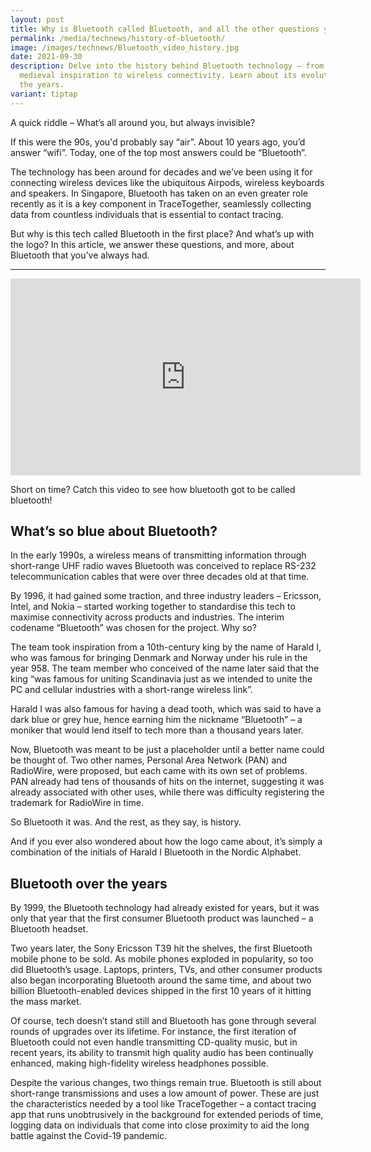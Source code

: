 ```yaml
---
layout: post
title: Why is Bluetooth called Bluetooth, and all the other questions you always had
permalink: /media/technews/history-of-bluetooth/
image: /images/technews/Bluetooth_video_history.jpg
date: 2021-09-30
description: Delve into the history behind Bluetooth technology – from its
  medieval inspiration to wireless connectivity. Learn about its evolution over
  the years.
variant: tiptap
---
```

A quick riddle – What’s all around you, but always invisible? 

If this were the 90s, you'd probably say “air”. About 10 years ago, you’d answer “wifi”. Today, one of the top most answers could be “Bluetooth”.

The technology has been around for decades and we’ve been using it for connecting wireless devices like the ubiquitous Airpods, wireless keyboards and speakers. In Singapore, Bluetooth has taken on an even greater role recently as it is a key component in TraceTogether, seamlessly collecting data from countless individuals that is essential to contact tracing.

But why is this tech called Bluetooth in the first place? And what’s up with the logo? In this article, we answer these questions, and more, about Bluetooth that you’ve always had.

---

<div class="bp-youtube">
  
<iframe width="560" height="315" src="https://www.youtube.com/embed/mBeBW6-o7hw" title="YouTube video player" frameborder="0" allow="accelerometer; autoplay; clipboard-write; encrypted-media; gyroscope; picture-in-picture" allowfullscreen=""></iframe>
  
</div>

Short on time? Catch this video to see how bluetooth got to be called bluetooth!

## What’s so blue about Bluetooth? 

In the early 1990s, a wireless means of transmitting information through short-range UHF radio waves Bluetooth was conceived to replace RS-232 telecommunication cables that were over three decades old at that time. 

By 1996, it had gained some traction, and three industry leaders – Ericsson, Intel, and Nokia – started working together to standardise this tech to maximise connectivity across products and industries. The interim codename “Bluetooth” was chosen for the project. Why so? 

The team took inspiration from a 10th-century king by the name of Harald I, who was famous for bringing Denmark and Norway under his rule in the year 958. The team member who conceived of the name later said that the king “was famous for uniting Scandinavia just as we intended to unite the PC and cellular industries with a short-range wireless link”. 

Harald I was also famous for having a dead tooth, which was said to have a dark blue or grey hue, hence earning him the nickname “Bluetooth” – a moniker that would lend itself to tech more than a thousand years later. 

Now, Bluetooth was meant to be just a placeholder until a better name could be thought of. Two other names, Personal Area Network (PAN) and RadioWire, were proposed, but each came with its own set of problems. PAN already had tens of thousands of hits on the internet, suggesting it was already associated with other uses, while there was difficulty registering the trademark for RadioWire in time.

So Bluetooth it was. And the rest, as they say, is history.

And if you ever also wondered about how the logo came about, it’s simply a combination of the initials of Harald I Bluetooth in the Nordic Alphabet. 
 
 

## Bluetooth over the years 

By 1999, the Bluetooth technology had already existed for years, but it was only that year that the first consumer Bluetooth product was launched – a Bluetooth headset. 

Two years later, the Sony Ericsson T39 hit the shelves, the first Bluetooth mobile phone to be sold. As mobile phones exploded in popularity, so too did Bluetooth’s usage. Laptops, printers, TVs, and other consumer products also began incorporating Bluetooth around the same time, and about two billion Bluetooth-enabled devices shipped in the first 10 years of it hitting the mass market.

Of course, tech doesn’t stand still and Bluetooth has gone through several rounds of upgrades over its lifetime. For instance, the first iteration of Bluetooth could not even handle transmitting CD-quality music, but in recent years, its ability to transmit high quality audio has been continually enhanced, making high-fidelity wireless headphones possible. 

Despite the various changes, two things remain true. Bluetooth is still about short-range transmissions and uses a low amount of power. These are just the characteristics needed by a tool like TraceTogether – a contact tracing app that runs unobtrusively in the background for extended periods of time, logging data on individuals that come into close proximity to aid the long battle against the Covid-19 pandemic.